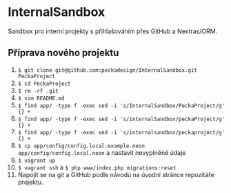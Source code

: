 # InternalSandbox

Sandbox pro interní projekty s přihlašováním přes GitHub a Nextras/ORM.


## Příprava nového projektu

1. `$ git clone git@github.com:peckadesign/InternalSandbox.git PeckaProject`
1. `$ cd PeckaProject`
1. `$ rm -rf .git`
1. `$ vim README.md`
1. `$ find app/ -type f -exec sed -i 's/InternalSandbox/PeckaProject/g' {} +`
1. `$ find app/ -type f -exec sed -i 's/internalSandbox/peckaProject/g' {} +`
1. `$ find app/ -type f -exec sed -i 's/internalsandbox/peckaproject/g' {} +`
1. `$ cp app/config/config.local.example.neon app/config/config.local.neon` a nastavit nevyplněné údaje
1. `$ vagrant up`
1. `$ vagrant ssh` a `$ php www/index.php migrations:reset`
1. Napojit se na git a GitHub podle návodu na úvodní stránce repozitáře projektu.
